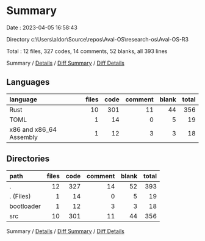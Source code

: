 # Summary

Date : 2023-04-05 16:58:43

Directory c:\\Users\\aldor\\Source\\repos\\Aval-OS\\research-os\\Aval-OS-R3

Total : 12 files,  327 codes, 14 comments, 52 blanks, all 393 lines

Summary / [Details](details.md) / [Diff Summary](diff.md) / [Diff Details](diff-details.md)

## Languages
| language | files | code | comment | blank | total |
| :--- | ---: | ---: | ---: | ---: | ---: |
| Rust | 10 | 301 | 11 | 44 | 356 |
| TOML | 1 | 14 | 0 | 5 | 19 |
| x86 and x86_64 Assembly | 1 | 12 | 3 | 3 | 18 |

## Directories
| path | files | code | comment | blank | total |
| :--- | ---: | ---: | ---: | ---: | ---: |
| . | 12 | 327 | 14 | 52 | 393 |
| . (Files) | 1 | 14 | 0 | 5 | 19 |
| bootloader | 1 | 12 | 3 | 3 | 18 |
| src | 10 | 301 | 11 | 44 | 356 |

Summary / [Details](details.md) / [Diff Summary](diff.md) / [Diff Details](diff-details.md)